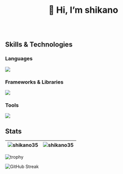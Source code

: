 <h1 align="center">👋 Hi, I’m shikano</h3>

<br>
<br>

## Skills & Technologies

### Languages
<img src="https://skillicons.dev/icons?i=html,css,js,ts" />

### Frameworks & Libraries
<img src="https://skillicons.dev/icons?i=react,nextjs,tailwind,nodejs,prisma" />

### Tools
<img src="https://skillicons.dev/icons?i=git,docker" />

## Stats
| <img align="center" src="https://github-readme-stats.vercel.app/api/top-langs/?username=shikano35&show_icons=true&locale=en&hide_border=true&layout=compact" alt="shikano35" /> | <img align="center" src="https://github-readme-stats.vercel.app/api?username=shikano35&layout=compact&locale=en" alt="shikano35"/> |
| ------------- | ------------- |

![trophy](https://github-profile-trophy.vercel.app/?username=shikano35&rank=SECRET,SSS,SS,S,AAA,AA,A,B,C)

![GitHub Streak](https://streak-stats.demolab.com/?user=shikano35)
